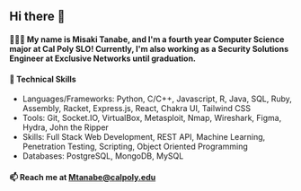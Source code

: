 ## Hi there 👋

#### 🙋🏻‍♀️ My name is Misaki Tanabe, and I'm a fourth year Computer Science major at Cal Poly SLO! Currently, I'm also working as a Security Solutions Engineer at Exclusive Networks until graduation. 

#### 🌱 Technical Skills
- Languages/Frameworks: Python, C/C++, Javascript, R, Java, SQL, Ruby, Assembly, Racket, Express.js, React, Chakra UI, Tailwind CSS
- Tools: Git, Socket.IO, VirtualBox, Metasploit, Nmap, Wireshark,  Figma, Hydra, John the Ripper
- Skills: Full Stack Web Development, REST API, Machine Learning, Penetration Testing, Scripting, Object Oriented Programming
- Databases: PostgreSQL, MongoDB, MySQL

#### 📫 Reach me at Mtanabe@calpoly.edu
<!--
**misakitanabe/misakitanabe** is a ✨ _special_ ✨ repository because its `README.md` (this file) appears on your GitHub profile.

Here are some ideas to get you started:

- 🔭 I’m currently working on ...
- 🌱 I’m currently learning ...
- 👯 I’m looking to collaborate on ...
- 🤔 I’m looking for help with ...
- 💬 Ask me about ...
- 📫 How to reach me: ...
- 😄 Pronouns: ...
- ⚡ Fun fact: ...
-->
